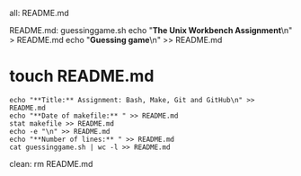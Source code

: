 all: README.md

README.md: guessinggame.sh
	echo "**The Unix Workbench Assignment**\n" > README.md
	echo "**Guessing game**\n" >> README.md
#	touch README.md
	echo "**Title:** Assignment: Bash, Make, Git and GitHub\n" >> README.md
	echo "**Date of makefile:** " >> README.md
	stat makefile >> README.md
	echo -e "\n" >> README.md
	echo "**Number of lines:** " >> README.md
	cat guessinggame.sh | wc -l >> README.md 
clean: 
	rm README.md